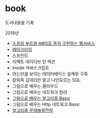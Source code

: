 # book
도서내용을 기록

2019년 
- [스프링 부트와 AWS로 혼자 구현하는 웹서비스](https://github.com/bluewow/book/tree/master/SpringBootWithAWS)
- [메이크타임](https://www.notion.so/456b55467208400d8d886a91e73ac0c4)
- 스프린트 
- 리액트 네이티브 인 액션
- Inside 자바스크립트
- 아는만큼 보이는 데이터베이스 설계와 구축
- 칼퇴족 김대리만 알고 나만모르는 SQL
- 그림으로 배우는 클라우드
- 그림으로 배우는 네트워크 원리
- [그림으로 배우는 알고리즘 Basic](https://www.notion.so/6971de8d1d1a4e78a559858858881fe9)
- 그림으로 배우는 Http 네트워크 Basic
- [알고리즘 문제해결전략](https://www.notion.so/128a2f53b315408ebc7357ccd5ebc73d)
<!--stackedit_data:
eyJoaXN0b3J5IjpbLTEyMTU5NDQzMDNdfQ==
-->
